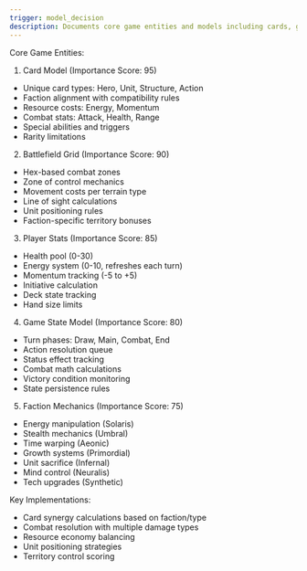 ```yaml
---
trigger: model_decision
description: Documents core game entities and models including cards, grid, stats and state
---
```



Core Game Entities:

1. Card Model (Importance Score: 95)
- Unique card types: Hero, Unit, Structure, Action
- Faction alignment with compatibility rules
- Resource costs: Energy, Momentum 
- Combat stats: Attack, Health, Range
- Special abilities and triggers
- Rarity limitations

2. Battlefield Grid (Importance Score: 90)
- Hex-based combat zones
- Zone of control mechanics
- Movement costs per terrain type
- Line of sight calculations
- Unit positioning rules
- Faction-specific territory bonuses

3. Player Stats (Importance Score: 85)
- Health pool (0-30)
- Energy system (0-10, refreshes each turn)
- Momentum tracking (-5 to +5)
- Initiative calculation
- Deck state tracking
- Hand size limits

4. Game State Model (Importance Score: 80)
- Turn phases: Draw, Main, Combat, End
- Action resolution queue
- Status effect tracking
- Combat math calculations
- Victory condition monitoring
- State persistence rules

5. Faction Mechanics (Importance Score: 75)
- Energy manipulation (Solaris)
- Stealth mechanics (Umbral) 
- Time warping (Aeonic)
- Growth systems (Primordial)
- Unit sacrifice (Infernal)
- Mind control (Neuralis)
- Tech upgrades (Synthetic)

Key Implementations:
- Card synergy calculations based on faction/type
- Combat resolution with multiple damage types
- Resource economy balancing 
- Unit positioning strategies
- Territory control scoring